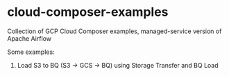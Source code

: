 # cloud-composer-examples
Collection of GCP Cloud Composer examples, managed-service version of Apache Airflow

Some examples:
1. Load S3 to BQ (S3 -> GCS -> BQ) using Storage Transfer and BQ Load
